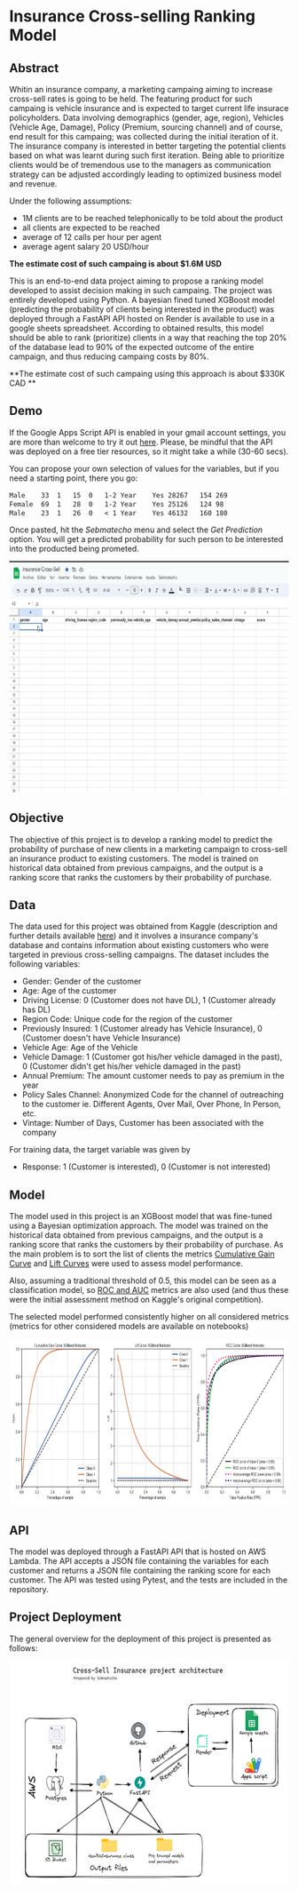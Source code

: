 # Insurance Cross-selling Ranking Model

## Abstract 

Whitin an insurance company, a marketing campaing aiming to increase cross-sell rates is going to be held. The featuring product for such campaing is vehicle insurance and is expected to target current life insurace policyholders. Data involving demographics (gender, age, region), Vehicles (Vehicle Age, Damage), Policy (Premium, sourcing channel) and of course, end result for this campaing; was collected during the initial iteration of it. The insurance company is interested in better targeting the potential clients based on what was learnt during such first iteration. Being able to prioritize clients would be of tremendous use to the managers as communication strategy can be adjusted accordingly leading to optimized business model and revenue.  

Under the following assumptions: 
- 1M clients are to be reached telephonically to be told about the product
- all clients are expected to be reached
- average of 12 calls per hour per agent
- average agent salary 20 USD/hour 


**The estimate cost of such campaing is about $1.6M USD**

This is an end-to-end data project aiming to propose a ranking model developed to assist decision making in such campaing. The project was entirely developed using Python. A bayesian fined tuned XGBoost model (predicting the probability of clients being interested in the product) was deployed through a FastAPI API hosted on Render is available to use in a google sheets spreadsheet. According to obtained results, this model should be able to rank (prioritize) clients in a way that reaching the top 20% of the database lead to 90% of the expected outcome of the entire campaign, and thus reducing campaing costs by 80%. 

**The estimate cost of such campaing using this approach is about $330K CAD **
## Demo

If the Google Apps Script API is enabled in your gmail account settings, you are more than welcome to try it out [here](https://docs.google.com/spreadsheets/d/1WUQPmwvzYX_OY9WIVluOEKeaUD4erhhSXdbbLip4ElY/edit?usp=sharing). Please, be mindful that the API was deployed on a free tier resources, so it might take a while (30-60 secs). 

You can propose your own selection of values for the variables, but if you need a starting point, there you go: 

```
Male	33	1	15	0	1-2 Year	Yes	28267	154	269
Female	69	1	28	0	1-2 Year	Yes	25126	124	98
Male	23	1	26	0	< 1 Year	Yes	46132	160	180
```

Once pasted, hit the *Sebmatecho* menu and select the *Get Prediction* option. You will get a predicted probability for such person to be interested into the producted being prometed. 

<img src="cross_sell_demo.gif" width="660" height="418" />

## Objective

The objective of this project is to develop a ranking model to predict the probability of purchase of new clients in a marketing campaign to cross-sell an insurance product to existing customers. The model is trained on historical data obtained from previous campaigns, and the output is a ranking score that ranks the customers by their probability of purchase.

## Data
The data used for this project was obtained from Kaggle (description and further details available [here](https://www.kaggle.com/datasets/anmolkumar/health-insurance-cross-sell-prediction)) and it involves a insurance company's database and contains information about existing customers who were targeted in previous cross-selling campaigns. The dataset includes the following variables:

- Gender: Gender of the customer
- Age: Age of the customer
- Driving License: 0 (Customer does not have DL), 1 (Customer already has DL)
- Region Code: Unique code for the region of the customer
- Previously Insured: 1 (Customer already has Vehicle Insurance), 0 (Customer doesn't have Vehicle Insurance)
- Vehicle Age: Age of the Vehicle
- Vehicle Damage: 1 (Customer got his/her vehicle damaged in the past), 0 (Customer didn't get his/her vehicle damaged in the past)
- Annual Premium: The amount customer needs to pay as premium in the year
- Policy Sales Channel: Anonymized Code for the channel of outreaching to the customer ie. Different Agents, Over Mail, Over Phone, In Person, etc.
- Vintage: Number of Days, Customer has been associated with the company

For training data, the target variable was given by
- Response:  1 (Customer is interested), 0 (Customer is not interested)

## Model
The model used in this project is an XGBoost model that was fine-tuned using a Bayesian optimization approach. The model was trained on the historical data obtained from previous campaigns, and the output is a ranking score that ranks the customers by their probability of purchase. As the main problem is to sort the list of clients the metrics [Cumulative Gain Curve](http://mlwiki.org/index.php/Cumulative_Gain_Chart) and [Lift Curves](https://www.geeksforgeeks.org/understanding-gain-chart-and-lift-chart/) were used to assess model performance. 

Also, assuming a traditional threshold of 0.5, this model can be seen as a classification model, so [ROC and AUC](https://developers.google.com/machine-learning/crash-course/classification/roc-and-auc?hl=en) metrics are also used (and thus these were the initial assessment method on Kaggle's original competition). 

The selected model performed consistently higher on all considered metrics (metrics for other considered models are available on notebooks)

<img src="models/figures/xgboost_finetuned.png" width="900" height="300" />

## API
The model was deployed through a FastAPI API that is hosted on AWS Lambda. The API accepts a JSON file containing the variables for each customer and returns a JSON file containing the ranking score for each customer. The API was tested using Pytest, and the tests are included in the repository.


## Project Deployment

The general overview for the deployment of this project is presented as follows: 

<img src="project_architecture.png" width="600" height="400" />






